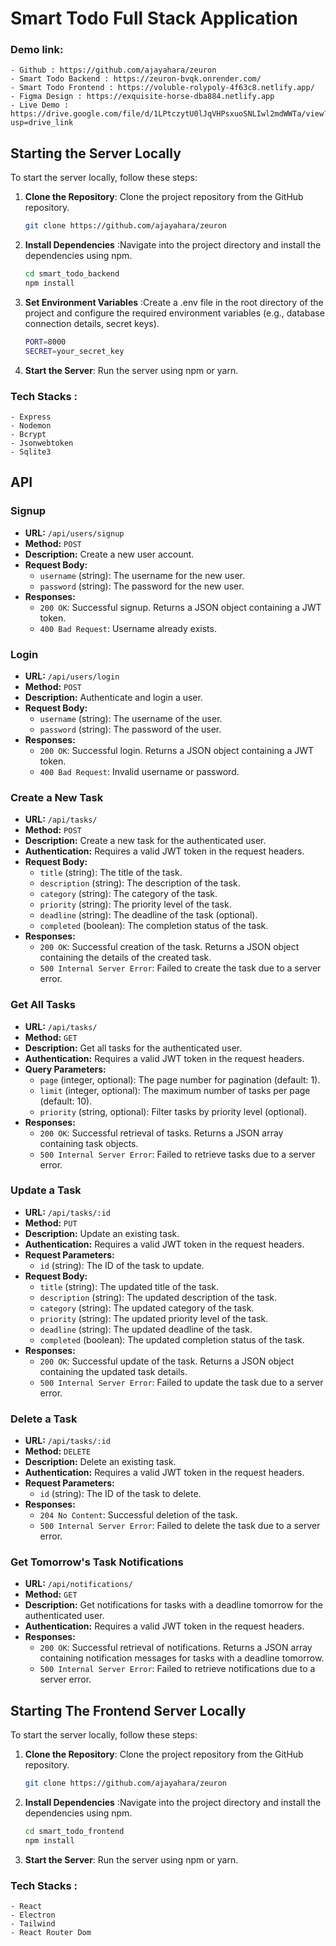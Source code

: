 # Smart Todo Full Stack Application

### Demo link:
    - Github : https://github.com/ajayahara/zeuron
    - Smart Todo Backend : https://zeuron-bvqk.onrender.com/
    - Smart Todo Frontend : https://voluble-rolypoly-4f63c8.netlify.app/
    - Figma Design : https://exquisite-horse-dba884.netlify.app
    - Live Demo : https://drive.google.com/file/d/1LPtczytU0lJqVHPsxuoSNLIwl2mdWWTa/view?usp=drive_link

## Starting the Server Locally

To start the server locally, follow these steps:

1.  **Clone the Repository**: Clone the project repository from the GitHub repository.

    ```bash
    git clone https://github.com/ajayahara/zeuron
    ```

2.  **Install Dependencies** :Navigate into the project directory and install the dependencies using npm.
    ```bash
    cd smart_todo_backend
    npm install
    ```
3.  **Set Environment Variables** :Create a .env file in the root directory of the project and configure the required environment variables (e.g., database connection details, secret keys).
    ```bash
    PORT=8000
    SECRET=your_secret_key
    ```
4. **Start the Server**: Run the server using npm or yarn.

### Tech Stacks :

    - Express
    - Nodemon
    - Bcrypt
    - Jsonwebtoken
    - Sqlite3

## API

### Signup

- **URL:** `/api/users/signup`
- **Method:** `POST`
- **Description:** Create a new user account.
- **Request Body:**
  - `username` (string): The username for the new user.
  - `password` (string): The password for the new user.
- **Responses:**
  - `200 OK`: Successful signup. Returns a JSON object containing a JWT token.
  - `400 Bad Request`: Username already exists.

### Login

- **URL:** `/api/users/login`
- **Method:** `POST`
- **Description:** Authenticate and login a user.
- **Request Body:**
  - `username` (string): The username of the user.
  - `password` (string): The password of the user.
- **Responses:**
  - `200 OK`: Successful login. Returns a JSON object containing a JWT token.
  - `400 Bad Request`: Invalid username or password.

### Create a New Task

- **URL:** `/api/tasks/`
- **Method:** `POST`
- **Description:** Create a new task for the authenticated user.
- **Authentication:** Requires a valid JWT token in the request headers.
- **Request Body:**
  - `title` (string): The title of the task.
  - `description` (string): The description of the task.
  - `category` (string): The category of the task.
  - `priority` (string): The priority level of the task.
  - `deadline` (string): The deadline of the task (optional).
  - `completed` (boolean): The completion status of the task.
- **Responses:**
  - `200 OK`: Successful creation of the task. Returns a JSON object containing the details of the created task.
  - `500 Internal Server Error`: Failed to create the task due to a server error.

### Get All Tasks

- **URL:** `/api/tasks/`
- **Method:** `GET`
- **Description:** Get all tasks for the authenticated user.
- **Authentication:** Requires a valid JWT token in the request headers.
- **Query Parameters:**
  - `page` (integer, optional): The page number for pagination (default: 1).
  - `limit` (integer, optional): The maximum number of tasks per page (default: 10).
  - `priority` (string, optional): Filter tasks by priority level (optional).
- **Responses:**
  - `200 OK`: Successful retrieval of tasks. Returns a JSON array containing task objects.
  - `500 Internal Server Error`: Failed to retrieve tasks due to a server error.

### Update a Task

- **URL:** `/api/tasks/:id`
- **Method:** `PUT`
- **Description:** Update an existing task.
- **Authentication:** Requires a valid JWT token in the request headers.
- **Request Parameters:**
  - `id` (string): The ID of the task to update.
- **Request Body:**
  - `title` (string): The updated title of the task.
  - `description` (string): The updated description of the task.
  - `category` (string): The updated category of the task.
  - `priority` (string): The updated priority level of the task.
  - `deadline` (string): The updated deadline of the task.
  - `completed` (boolean): The updated completion status of the task.
- **Responses:**
  - `200 OK`: Successful update of the task. Returns a JSON object containing the updated task details.
  - `500 Internal Server Error`: Failed to update the task due to a server error.

### Delete a Task

- **URL:** `/api/tasks/:id`
- **Method:** `DELETE`
- **Description:** Delete an existing task.
- **Authentication:** Requires a valid JWT token in the request headers.
- **Request Parameters:**
  - `id` (string): The ID of the task to delete.
- **Responses:**
  - `204 No Content`: Successful deletion of the task.
  - `500 Internal Server Error`: Failed to delete the task due to a server error.

### Get Tomorrow's Task Notifications

- **URL:** `/api/notifications/`
- **Method:** `GET`
- **Description:** Get notifications for tasks with a deadline tomorrow for the authenticated user.
- **Authentication:** Requires a valid JWT token in the request headers.
- **Responses:**
  - `200 OK`: Successful retrieval of notifications. Returns a JSON array containing notification messages for tasks with a deadline tomorrow.
  - `500 Internal Server Error`: Failed to retrieve notifications due to a server error.


## Starting The Frontend Server Locally

To start the server locally, follow these steps:

1.  **Clone the Repository**: Clone the project repository from the GitHub repository.

    ```bash
    git clone https://github.com/ajayahara/zeuron
    ```

2.  **Install Dependencies** :Navigate into the project directory and install the dependencies using npm.
    ```bash
    cd smart_todo_frontend
    npm install
    ```
3. **Start the Server**: Run the server using npm or yarn.

### Tech Stacks :

    - React
    - Electron
    - Tailwind
    - React Router Dom